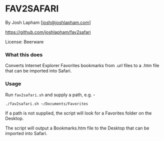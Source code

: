 # FAV2SAFARI

By Josh Lapham [josh@joshlapham.com]

https://github.com/joshlapham/fav2safari

License: Beerware

### What this does

Converts Internet Explorer Favorites bookmarks from .url files to a .htm file that can be imported into Safari.

### Usage

Run `fav2safari.sh` and supply a path, e.g. -

`./fav2safari.sh ~/Documents/Favorites`

If a path is not supplied, the script will look for a Favorites folder on the Desktop.

The script will output a Bookmarks.htm file to the Desktop that can be imported into Safari.